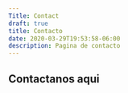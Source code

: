 ```yaml
---
Title: Contact
draft: true
title: Contacto
date: 2020-03-29T19:53:58-06:00
description: Pagina de contacto
---
```


## Contactanos aqui
